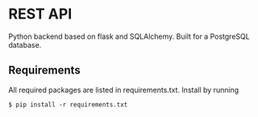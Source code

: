 # REST API
Python backend based on flask and SQLAlchemy. Built for a PostgreSQL database.

## Requirements
All required packages are listed in requirements.txt. Install by running
```
$ pip install -r requirements.txt
```
